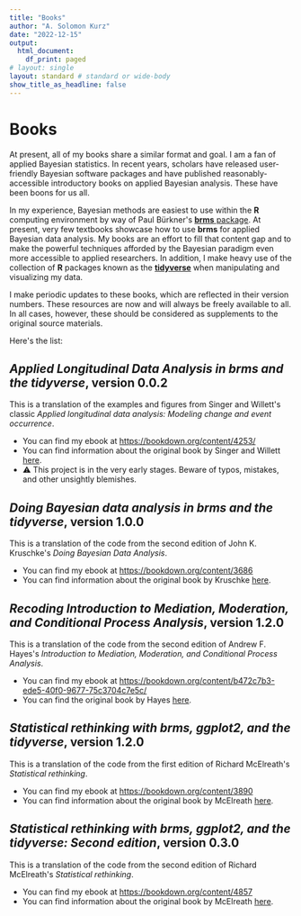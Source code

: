 ```yaml
---
title: "Books"
author: "A. Solomon Kurz"
date: "2022-12-15"
output:
  html_document:
    df_print: paged
# layout: single
layout: standard # standard or wide-body
show_title_as_headline: false
---
```


# Books

At present, all of my books share a similar format and goal. I am a fan of applied Bayesian statistics. In recent years, scholars have released user-friendly Bayesian software packages and have published reasonably-accessible introductory books on applied Bayesian analysis. These have been boons for us all.

In my experience, Bayesian methods are easiest to use within the **R** computing environment by way of Paul Bürkner's [**brms** package](https://github.com/paul-buerkner/brms). At present, very few textbooks showcase how to use **brms** for applied Bayesian data analysis. My books are an effort to fill that content gap and to make the powerful techniques afforded by the Bayesian paradigm even more accessible to applied researchers. In addition, I make heavy use of the collection of **R** packages known as the [**tidyverse**](https://www.tidyverse.org) when manipulating and visualizing my data.

I make periodic updates to these books, which are reflected in their version numbers. These resources are now and will always be freely available to all. In all cases, however, these should be considered as supplements to the original source materials.

Here's the list:

## *Applied Longitudinal Data Analysis in brms and the tidyverse*, version 0.0.2

This is a translation of the examples and figures from Singer and Willett's classic *Applied longitudinal data analysis: Modeling change and event occurrence*. 
* You can find my ebook at https://bookdown.org/content/4253/
* You can find information about the original book by Singer and Willett [here](https://www.oxfordscholarship.com/view/10.1093/acprof:oso/9780195152968.001.0001/acprof-9780195152968).
* :warning: This project is in the very early stages. Beware of typos, mistakes, and other unsightly blemishes.

## *Doing Bayesian data analysis in brms and the tidyverse*, version 1.0.0

This is a translation of the code from the second edition of John K. Kruschke's *Doing Bayesian Data Analysis*.
* You can find my ebook at https://bookdown.org/content/3686
* You can find information about the original book by Kruschke [here](https://sites.google.com/site/doingbayesiandataanalysis/).

## *Recoding Introduction to Mediation, Moderation, and Conditional Process Analysis*, version 1.2.0

This is a translation of the code from the second edition of Andrew F. Hayes's *Introduction to Mediation, Moderation, and Conditional Process Analysis*.
* You can find my ebook at https://bookdown.org/content/b472c7b3-ede5-40f0-9677-75c3704c7e5c/
*  You can find the original book by Hayes [here](http://afhayes.com/introduction-to-mediation-moderation-and-conditional-process-analysis.html).
  
## *Statistical rethinking with brms, ggplot2, and the tidyverse*, version 1.2.0

This is a translation of the code from the first edition of Richard McElreath's *Statistical rethinking*.
* You can find my ebook at https://bookdown.org/content/3890
* You can find information about the original book by McElreath [here](http://xcelab.net/rm/statistical-rethinking/).

## *Statistical rethinking with brms, ggplot2, and the tidyverse: Second edition*, version 0.3.0

This is a translation of the code from the second edition of Richard McElreath's *Statistical rethinking*.
* You can find my ebook at https://bookdown.org/content/4857
* You can find information about the original book by McElreath [here](http://xcelab.net/rm/statistical-rethinking/).

